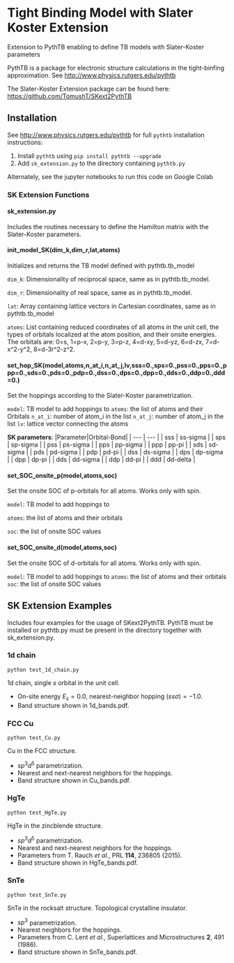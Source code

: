 # Tight Binding Model with Slater Koster Extension
Extension to PythTB enabling to define TB models with Slater-Koster parameters

PythTB is a package for electronic structure calculations in the tight-binfing approximation.
See http://www.physics.rutgers.edu/pythtb

The Slater-Koster Extension package can be found here: https://github.com/TomushT/SKext2PythTB

## Installation
See http://www.physics.rutgers.edu/pythtb for full `pythtb` installation instructions:

1. Install `pythtb` using `pip install pythtb --upgrade`
2. Add `sk_extension.py` to the directory containing `pythtb.py`

Alternately, see the jupyter notebooks to run this code on Google Colab

### SK Extension Functions
#### sk_extension.py
Includes the routines necessary to define the Hamilton matrix with the Slater-Koster parameters.

#### init_model_SK(dim_k,dim_r,lat,atoms)
Initializes and returns the TB model defined with pythtb.tb_model

`dim_k`: Dimensionality of reciprocal space, same as in pythtb.tb_model.

`dim_r`: Dimensionality of real space, same as in pythtb.tb_model.

`lat`: Array containing lattice vectors in Cartesian coordinates, same as in pythtb.tb_model

`atoms`: List containing reduced coordinates of all atoms in the unit cell, the types of orbitals localized at the atom position, and their onsite energies. The orbitals are: 0=s, 1=p-x, 2=p-y, 3=p-z, 4=d-xy, 5=d-yz, 6=d-zx, 7=d-x^2-y^2, 8=d-3r^2-z^2.

#### set_hop_SK(model,atoms,n_at_i,n_at_j,lv,sss=0.,sps=0.,pss=0.,pps=0.,ppp=0.,sds=0.,pds=0.,pdp=0.,dss=0.,dps=0.,dpp=0.,dds=0.,ddp=0.,ddd=0.)
Set the hoppings according to the Slater-Koster parametrization.

`model`: TB model to add hoppings to
`atoms`: the list of atoms and their Orbitals
`n_at_i`: number of atom_i in the list
`n_at_j`: number of atom_j in the list
`lv`: lattice vector connecting the atoms

**SK parameters**:
|Parameter|Orbital-Bond|
| --- | --- |
| sss | ss-sigma |
| sps | sp-sigma |
| pss | ps-sigma |
| pps | pp-sigma |
| ppp | pp-pi |
| sds | sd-sigma |
| pds | pd-sigma |
| pdp | pd-pi |
| dss | ds-sigma |
| dps | dp-sigma |
| dpp | dp-pi |
| dds | dd-sigma |
| ddp | dd-pi |
| ddd | dd-delta |

#### set_SOC_onsite_p(model,atoms,soc)
Set the onsite SOC of p-orbitals for all atoms.
Works only with spin.

`model`: TB model to add hoppings to

`atoms`: the list of atoms and their orbitals

`soc`: the list of onsite SOC values

#### set_SOC_onsite_d(model,atoms,soc)
Set the onsite SOC of d-orbitals for all atoms.
Works only with spin.

`model`: TB model to add hoppings to
`atoms`: the list of atoms and their orbitals
`soc`: the list of onsite SOC values

## SK Extension Examples

Includes four examples for the usage of SKext2PythTB. PythTB must be installed or pythtb.py must be present in the directory together with sk_extension.py.

### 1d chain

`python test_1d_chain.py`

1d chain, single *s* orbital in the unit cell. 
- On-site energy $E_s=0.0$, nearest-neighbor hopping $(ss\sigma)=-1.0$.
- Band structure shown in 1d_bands.pdf.

### FCC Cu

`python test_Cu.py`

Cu in the FCC structure. 
- $sp^3d^5$ parametrization.
- Nearest and next-nearest neighbors for the hoppings.
- Band structure shown in Cu_bands.pdf.

### HgTe

`python test_HgTe.py`

HgTe in the zincblende structure.

- $sp^3d^5$ parametrization.
- Nearest and next-nearest neighbors for the hoppings.
- Parameters from T. Rauch *et al.*, PRL **114**, 236805 (2015).
- Band structure shown in HgTe_bands.pdf.

### SnTe

`python test_SnTe.py`

SnTe in the rocksalt structure. Topological crystalline insulator.

- $sp^3$ parametrization.
- Nearest neighbors for the hoppings.
- Parameters from C. Lent *et al.*, Superlattices and Microstructures **2**, 491 (1986).
- Band structure shown in SnTe_bands.pdf.

### 

### 

